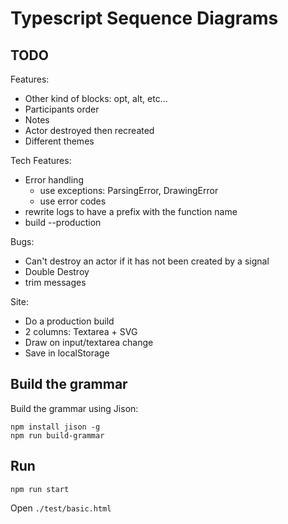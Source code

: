 # Typescript Sequence Diagrams

## TODO

Features:
* Other kind of blocks: opt, alt, etc...
* Participants order
* Notes
* Actor destroyed then recreated
* Different themes

Tech Features:
* Error handling
  * use exceptions: ParsingError, DrawingError
  * use error codes
* rewrite logs to have a prefix with the function name
* build --production

Bugs:
* Can't destroy an actor if it has not been created by a signal
* Double Destroy
* trim messages

Site:
* Do a production build
* 2 columns: Textarea + SVG 
* Draw on input/textarea change
* Save in localStorage

## Build the grammar

Build the grammar using Jison:

```
npm install jison -g
npm run build-grammar
```

## Run

```
npm run start
```

Open `./test/basic.html`